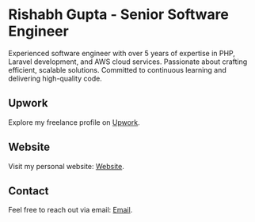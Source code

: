 # Rishabh Gupta - Senior Software Engineer

Experienced software engineer with over 5 years of expertise in PHP, Laravel development, and AWS cloud services. Passionate about crafting efficient, scalable solutions. Committed to continuous learning and delivering high-quality code.

## Upwork
Explore my freelance profile on [Upwork](https://www.upwork.com/freelancers/rishabhgupta54).

## Website
Visit my personal website: [Website](https://rishabh-gupta.in/).

## Contact
Feel free to reach out via email: [Email](mailto:i@rishabh-gupta.in).
